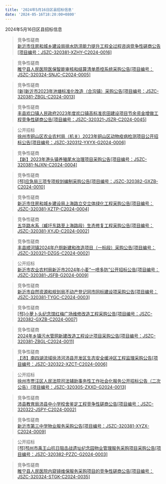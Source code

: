 ```yaml
---
title: '2024年5月16日区县招标信息'
date: '2024-05-16T18:20:00+0800'
---
```

2024年5月16日区县招标信息
<!--more-->
>竞争性磋商<br>
>[新沂市住房和城乡建设局排水防涝能力提升工程全过程咨询竞争性磋商公告[项目编号：JSZC-320381-XZHY-C2024-0016]](http://czj.xz.gov.cn/Home/HomeDetails?type=0&articleid=fbbc4d2f-530c-44db-a728-1ef34f16b3a4)

>竞争性磋商<br>
>[睢宁县人民医院医保智能审核和结算清单质控系统采购公告[项目编号：JSZC-320324-SNJC-C2024-0005]](http://czj.xz.gov.cn/Home/HomeDetails?type=0&articleid=50f77084-d7fb-4c4c-ab80-24ee33982039)

>竞争性磋商<br>
>[[新]新沂市2023年池塘标准化改造（合沟镇）采购公告[项目编号：JSZC-320381-ZBGL-C2024-0013]](http://czj.xz.gov.cn/Home/HomeDetails?type=0&articleid=1b29195e-4506-4ff6-8b6c-680c0a23a698)

>竞争性磋商<br>
>[丰县欢口镇人民政府2023年度欢口镇高标准农田建设项目节余资金增做工程竞争性磋商公告[项目编号：JSZC-320321-JSZR-C2024-0045]](http://czj.xz.gov.cn/Home/HomeDetails?type=0&articleid=d3a2b9fc-d757-40b4-aa21-503d018b44bb)

>公开招标<br>
>[徐州市铜山区农业农村局（机关）2023年铜山区动物疫病检测项目公开招标公告[项目编号：JSZC-320312-YXYX-G2024-0006]](http://czj.xz.gov.cn/Home/HomeDetails?type=0&articleid=d9d302a7-ddab-49c6-8fb3-c024659e437b)

>竞争性磋商<br>
>[【新】2023年港头镇养殖尾水治理项目采购公告[项目编号：JSZC-320381-NJXN-C2024-0004]](http://czj.xz.gov.cn/Home/HomeDetails?type=0&articleid=4d123ad9-54fd-4623-b06b-03697fdcd702)

>竞争性磋商<br>
>[[邳]应急局三项专项规划编制采购公告[项目编号：JSZC-320382-GXZB-C2024-0010]](http://czj.xz.gov.cn/Home/HomeDetails?type=0&articleid=c4435cff-69eb-4ce9-8fdd-8399e4560232)

>竞争性磋商<br>
>[新沂市住房和城乡建设局上海路立交立体绿化工程采购公告[项目编号：JSZC-320381-XZTP-C2024-0004]](http://czj.xz.gov.cn/Home/HomeDetails?type=0&articleid=4daa34d7-71d0-4828-b600-1603efda43ac)

>竞争性磋商<br>
>[五华路水系（臧圩东路至上海路段）生态修复工程采购公告[项目编号：JSZC-320381-XYJD-C2024-0002]](http://czj.xz.gov.cn/Home/HomeDetails?type=0&articleid=15f8d796-b99b-42e9-bd9b-61631199b08e)

>竞争性磋商<br>
>[丰县顺河镇2024年户厕新建和改造项目（一标段）采购公告[项目编号：JSZC-320321-DZGS-C2024-0002]](http://czj.xz.gov.cn/Home/HomeDetails?type=0&articleid=92ca4a6d-0660-4980-822d-486291095766)

>公开招标<br>
>[新沂市农业农村局新沂市2024年小麦“一喷多防”公开招标公告[项目编号：JSZC-320381-JSFB-G2024-0009]](http://czj.xz.gov.cn/Home/HomeDetails?type=0&articleid=fa06f8d8-1122-4f3e-9d6c-01ce7b49a7fe)

>竞争性磋商<br>
>[新沂市自然资源和规划局不动产登记同市同标建设项采购公告[项目编号：JSZC-320381-TYGC-C2024-0003]](http://czj.xz.gov.cn/Home/HomeDetails?type=0&articleid=3125dd18-4e01-44e9-8d74-31036ec8d774)

>竞争性磋商<br>
>[[邳]小萝卜头纪念馆红梅广场维修改造工程采购公告[项目编号：JSZC-320382-GXZB-C2024-0007]](http://czj.xz.gov.cn/Home/HomeDetails?type=0&articleid=93f80ffb-2740-4049-a839-efe8cb0c7e57)

>竞争性磋商<br>
>[2024年乡镇污水管网新建改造工程设计项目采购公告[项目编号：JSZC-320381-ZBGL-C2024-0011]](http://czj.xz.gov.cn/Home/HomeDetails?type=0&articleid=3d2d2737-5d31-415f-abf0-133bbce69d2a)

>竞争性磋商<br>
>[【沛】南四湖流域徐沛河沛县开发区生态安全缓冲区工程监理采购公告[项目编号：JSZC-320322-XZCT-C2024-0006]](http://czj.xz.gov.cn/Home/HomeDetails?type=0&articleid=a1b10323-f1f2-43b9-ad57-93dfbadc913a)

>公开招标<br>
>[徐州市贾汪区人民法院司法辅助事务性工作社会化服务公开招标公告（二次公告）[项目编号：JSZC-320305-ZXXD-G2024-0013]](http://czj.xz.gov.cn/Home/HomeDetails?type=0&articleid=cbe00155-7c0f-4d3c-8b11-8b7b62d057ca)

>竞争性磋商<br>
>[沛县教育局沛县中小学校舍鉴定工程竞争性磋商公告[项目编号：JSZC-320322-JSPY-C2024-0002]](http://czj.xz.gov.cn/Home/HomeDetails?type=0&articleid=5fb51004-dfcc-49be-aac2-ae726cb0ba39)

>竞争性磋商<br>
>[新沂市第三中学物业服务采购公告[项目编号：JSZC-320381-XYZX-C2024-0009]](http://czj.xz.gov.cn/Home/HomeDetails?type=0&articleid=f13ef54c-d68d-4791-90fd-9f4efeb57760)

>公开招标<br>
>[[邳]邳州市禹王山抗日阻击战遗址纪念园物业管理服务采购项目采购公告[项目编号：JSZC-320382-PZZC-G2024-0003]](http://czj.xz.gov.cn/Home/HomeDetails?type=0&articleid=8e231636-940c-49bd-86a3-06aa1091451a)

>竞争性磋商<br>
>[睢宁县人民医院内窥镜维保服务采购项目的竞争性磋商公告[项目编号：JSZC-320324-STGK-C2024-0035]](http://czj.xz.gov.cn/Home/HomeDetails?type=0&articleid=9133dedb-528a-40e8-8bf9-83386d4c2e3b)

